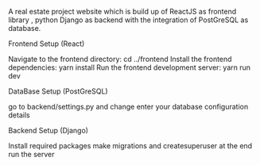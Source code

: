 A real estate project website which is build up of ReactJS as frontend library , python Django as backend with the integration of PostGreSQL as database.

Frontend Setup (React)

Navigate to the frontend directory: cd ../frontend
Install the frontend dependencies: yarn install
Run the frontend development server: yarn run dev


DataBase Setup (PostGreSQL) 

go to backend/settings.py and change enter your database configuration details


Backend Setup (Django)

Install required packages
make migrations and createsuperuser
at the end run the server
